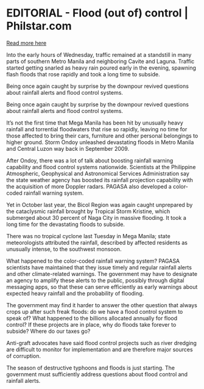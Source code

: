 # EDITORIAL - Flood (out of) control | Philstar.com

[Read more here](https://www.philstar.com/opinion/2025/07/10/2456816/editorial-flood-out-of-control)

Into the early hours of Wednesday, traffic remained at a standstill in many parts of southern Metro Manila and neighboring Cavite and Laguna. Traffic started getting snarled as heavy rain poured early in the evening, spawning flash floods that rose rapidly and took a long time to subside.

Being once again caught by surprise by the downpour revived questions about rainfall alerts and flood control systems.

Being once again caught by surprise by the downpour revived questions about rainfall alerts and flood control systems.

It’s not the first time that Mega Manila has been hit by unusually heavy rainfall and torrential floodwaters that rise so rapidly, leaving no time for those affected to bring their cars, furniture and other personal belongings to higher ground. Storm Ondoy unleashed devastating floods in Metro Manila and Central Luzon way back in September 2009.

After Ondoy, there was a lot of talk about boosting rainfall warning capability and flood control systems nationwide. Scientists at the Philippine Atmospheric, Geophysical and Astronomical Services Administration say the state weather agency has boosted its rainfall projection capability with the acquisition of more Doppler radars. PAGASA also developed a color-coded rainfall warning system.

Yet in October last year, the Bicol Region was again caught unprepared by the cataclysmic rainfall brought by Tropical Storm Kristine, which submerged about 30 percent of Naga City in massive flooding. It took a long time for the devastating floods to subside.

There was no tropical cyclone last Tuesday in Mega Manila; state meteorologists attributed the rainfall, described by affected residents as unusually intense, to the southwest monsoon.

What happened to the color-coded rainfall warning system? PAGASA scientists have maintained that they issue timely and regular rainfall alerts and other climate-related warnings. The government may have to designate an agency to amplify these alerts to the public, possibly through digital messaging apps, so that these can serve efficiently as early warnings about expected heavy rainfall and the probability of flooding.

The government may find it harder to answer the other question that always crops up after such freak floods: do we have a flood control system to speak of? What happened to the billions allocated annually for flood control? If these projects are in place, why do floods take forever to subside? Where do our taxes go?

Anti-graft advocates have said flood control projects such as river dredging are difficult to monitor for implementation and are therefore major sources of corruption.

The season of destructive typhoons and floods is just starting. The government must sufficiently address questions about flood control and rainfall alerts.